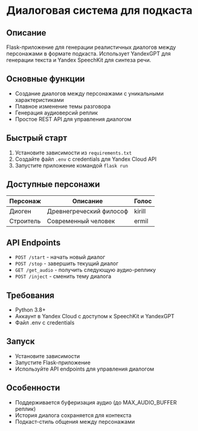 # Диалоговая система для подкаста

## Описание

Flask-приложение для генерации реалистичных диалогов между персонажами в формате подкаста. Использует YandexGPT для генерации текста и Yandex SpeechKit для синтеза речи.

## Основные функции

- Создание диалогов между персонажами с уникальными характеристиками
- Плавное изменение темы разговора
- Генерация аудиоверсий реплик
- Простое REST API для управления диалогом

## Быстрый старт

1. Установите зависимости из `requirements.txt`
2. Создайте файл `.env` с credentials для Yandex Cloud API
3. Запустите приложение командой `flask run`

## Доступные персонажи

| Персонаж   | Описание                | Голос  |
|------------|-------------------------|--------|
| Диоген     | Древнегреческий философ | kirill |
| Строитель  | Современный человек     | ermil  |

## API Endpoints

- `POST /start` - начать новый диалог
- `POST /stop` - завершить текущий диалог
- `GET /get_audio` - получить следующую аудио-реплику
- `POST /inject` - сменить тему диалога

## Требования

- Python 3.8+
- Аккаунт в Yandex Cloud с доступом к SpeechKit и YandexGPT
- Файл .env с credentials

## Запуск
- Установите зависимости
- Запустите Flask-приложение
- Используйте API endpoints для управления диалогом

## Особенности
- Поддерживается буферизация аудио (до MAX_AUDIO_BUFFER реплик)
- История диалога сохраняется для контекста
- Подкаст-стиль общения между персонажами

